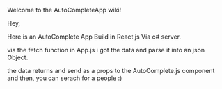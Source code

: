 Welcome to the AutoCompleteApp wiki!

Hey,

Here is an AutoComplete App Build in React js Via c# server.

via the fetch function in App.js i got the data and parse it into an json Object.

the data returns and send as a props to the AutoComplete.js component and then, you can serach for a people :)

